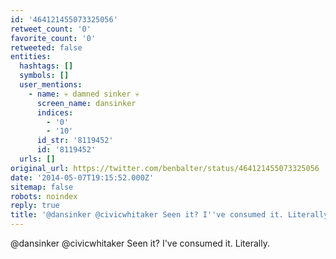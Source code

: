 ```yaml
---
id: '464121455073325056'
retweet_count: '0'
favorite_count: '0'
retweeted: false
entities:
  hashtags: []
  symbols: []
  user_mentions:
    - name: 💀 damned sinker 💀
      screen_name: dansinker
      indices:
        - '0'
        - '10'
      id_str: '8119452'
      id: '8119452'
  urls: []
original_url: https://twitter.com/benbalter/status/464121455073325056
date: '2014-05-07T19:15:52.000Z'
sitemap: false
robots: noindex
reply: true
title: '@dansinker @civicwhitaker Seen it? I''ve consumed it. Literally.'
---
```


@dansinker @civicwhitaker Seen it? I've consumed it. Literally.